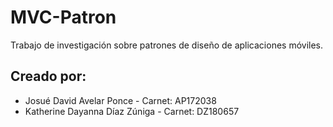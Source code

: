 # MVC-Patron
Trabajo de investigación sobre patrones de diseño de aplicaciones móviles. 
## Creado por:
* Josué David Avelar Ponce - Carnet: AP172038
* Katherine Dayanna Díaz Zúniga - Carnet: DZ180657
